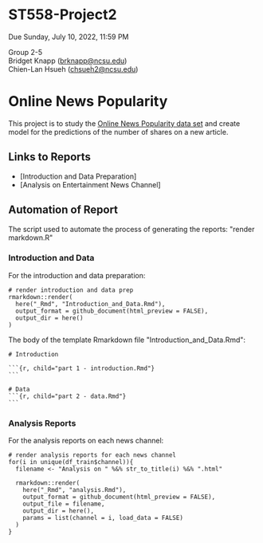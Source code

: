 # ST558-Project2
Due Sunday, July 10, 2022, 11:59 PM

Group 2-5<br>
Bridget Knapp (brknapp@ncsu.edu)<br>
Chien-Lan Hsueh (chsueh2@ncsu.edu)

# Online News Popularity
This project is to study the [Online News Popularity data set]() and create model for the predictions of the number of shares on a new article.

## Links to Reports

- [Introduction and Data Preparation]
- [Analysis on Entertainment News Channel]

## Automation of Report

The script used to automate the process of generating the reports: "render markdown.R"

### Introduction and Data
For the introduction and data preparation:
```
# render introduction and data prep
rmarkdown::render(
  here("_Rmd", "Introduction_and_Data.Rmd"), 
  output_format = github_document(html_preview = FALSE), 
  output_dir = here()
)
```


The body of the template Rmarkdown file "Introduction_and_Data.Rmd":
````
# Introduction

```{r, child="part 1 - introduction.Rmd"}
```

# Data
```{r, child="part 2 - data.Rmd"}
```
````


### Analysis Reports
For the analysis reports on each news channel:
```
# render analysis reports for each news channel
for(i in unique(df_train$channel)){
  filename <- "Analysis on " %&% str_to_title(i) %&% ".html"

  rmarkdown::render(
    here("_Rmd", "analysis.Rmd"), 
    output_format = github_document(html_preview = FALSE), 
    output_file = filename,
    output_dir = here(),
    params = list(channel = i, load_data = FALSE)
  )
}
```